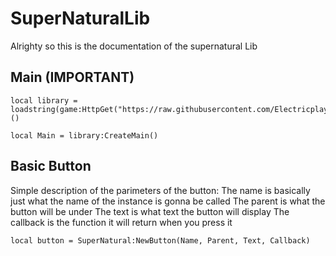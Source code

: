 # SuperNaturalLib

Alrighty so this is the documentation of the supernatural Lib

## Main (IMPORTANT)
```
local library = loadstring(game:HttpGet("https://raw.githubusercontent.com/ElectricplaysGaming/SuperNaturalLib/main/Main.lua"))()

local Main = library:CreateMain()
```

## Basic Button
Simple description of the parimeters of the button:
The name is basically just what the name of the instance is gonna be called
The parent is what the button will be under
The text is what text the button will display
The callback is the function it will return when you press it
```
local button = SuperNatural:NewButton(Name, Parent, Text, Callback)
```
